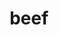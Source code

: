 ---
category: 4-letters
denotation: null
name: beef
reference_link: https://www.etymonline.com/word/beef
root_language: null
root_name: null
title: beef
type: free
word_sums:
- respelling: beef
  sum: 'Beef + '
---